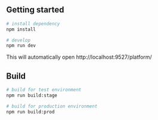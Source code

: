 ## Getting started

```bash
# install dependency
npm install

# develop
npm run dev
```

This will automatically open http://localhost:9527/platform/

## Build

```bash
# build for test environment
npm run build:stage

# build for production environment
npm run build:prod
```
